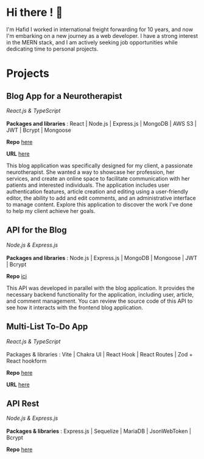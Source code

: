 # Hi there ! 👋

I'm Hafid I worked in international freight forwarding for 10 years, and now I'm embarking on a new journey as a web developer. I have a strong interest in the MERN stack, and I am actively seeking job opportunities while dedicating time to personal projects.

# Projects

## Blog App for a Neurotherapist
*React.js & TypeScript*\
\
**Packages and libraries** : React | Node.js | Express.js | MongoDB | AWS S3 | JWT | Bcrypt | Mongoose

**Repo** [here](https://github.com/Mangemort60/mern-blog)

**URL** [here](lien-vers-votre-application)

This blog application was specifically designed for my client, a passionate neurotherapist. She wanted a way to showcase her profession, her services, and create an online space to facilitate communication with her patients and interested individuals. The application includes user authentication features, article creation and editing using a user-friendly editor, the ability to add and edit comments, and an administrative interface to manage content. Explore this application to discover the work I've done to help my client achieve her goals.

## API for the Blog
*Node.js & Express.js*\
\
**Packages and libraries** : Node.js | Express.js | MongoDB | Mongoose | JWT | Bcrypt

**Repo** [ici](https://github.com/Mangemort60/blog-api)

This API was developed in parallel with the blog application. It provides the necessary backend functionality for the application, including user, article, and comment management. You can review the source code of this API to see how it interacts with the frontend blog application.


## Multi-List To-Do App  
*React.js & TypeScript*\
\
Packages & libraries : Vite | Chakra UI | React Hook | React Routes | Zod + React hookform 

**Repo** [here](https://github.com/Mangemort60/TodoList-react-app)

**URL** [here](https://todo-react-app-otacon.netlify.app/login)

## API Rest  
*Node.js & Express.js*\
\
**Packages & libraries** :             Express.js | Sequelize | MariaDB | JsonWebToken | Bcrypt

**Repo** [here](https://github.com/Mangemort60/API-RESTFull-ToDoList)
